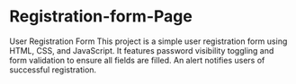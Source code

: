 # Registration-form-Page
User Registration Form This project is a simple user registration form using HTML, CSS, and JavaScript. It features password visibility toggling and form validation to ensure all fields are filled. An alert notifies users of successful registration. 
